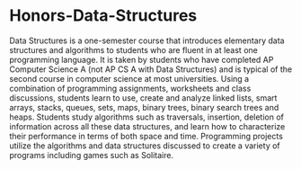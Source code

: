 # Honors-Data-Structures
Data Structures is a one-semester course that introduces elementary data structures and algorithms to students who are fluent in at least one programming language. It is taken by students who have completed AP Computer Science A (not AP CS A with Data Structures) and is typical of the second course in computer science at most universities. Using a combination of programming assignments, worksheets and class discussions, students learn to use, create and analyze linked lists, smart arrays, stacks, queues, sets, maps, binary trees, binary search trees and heaps. Students study algorithms such as traversals, insertion, deletion of information across all these data structures, and learn how to characterize their performance in terms of both space and time. Programming projects utilize the algorithms and data structures discussed to create a variety of programs including games such as Solitaire.
